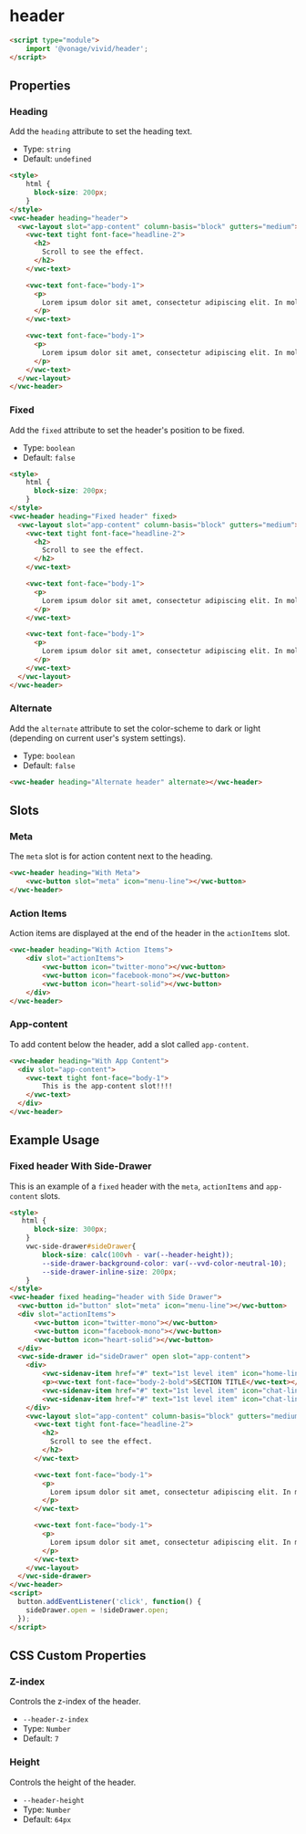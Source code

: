 # header

```html
<script type="module">
    import '@vonage/vivid/header';
</script>
```

## Properties

### Heading

Add the `heading` attribute to set the heading text.

- Type: `string`
- Default: `undefined`

```html preview full
<style>
    html { 
      block-size: 200px; 
    }
</style>
<vwc-header heading="header">
  <vwc-layout slot="app-content" column-basis="block" gutters="medium">
    <vwc-text tight font-face="headline-2">
      <h2>
        Scroll to see the effect.
      </h2>
    </vwc-text>

    <vwc-text font-face="body-1">
      <p>
        Lorem ipsum dolor sit amet, consectetur adipiscing elit. In mollis ante est, ac porta sapien rutrum in. Fusce id pulvinar massa. In est erat, gravida sed velit id, tempus tempus metus. Proin mollis auctor orci. Curabitur vestibulum elementum imperdiet. Mauris ac nisl vel nisi auctor sodales. Vestibulum vel rutrum leo, a convallis tellus. Aliquam vel ultricies elit, eget malesuada orci. Praesent ut blandit nisl. Morbi ut ligula faucibus ante pellentesque condimentum sit amet ac dui. Suspendisse potenti. Ut et massa arcu. Pellentesque pellentesque id tortor at ornare.
      </p>
    </vwc-text>

    <vwc-text font-face="body-1">
      <p>
        Lorem ipsum dolor sit amet, consectetur adipiscing elit. In mollis ante est, ac porta sapien rutrum in. Fusce id pulvinar massa. In est erat, gravida sed velit id, tempus tempus metus. Proin mollis auctor orci. Curabitur vestibulum elementum imperdiet. Mauris ac nisl vel nisi auctor sodales. Vestibulum vel rutrum leo, a convallis tellus. Aliquam vel ultricies elit, eget malesuada orci. Praesent ut blandit nisl. Morbi ut ligula faucibus ante pellentesque condimentum sit amet ac dui. Suspendisse potenti. Ut et massa arcu. Pellentesque pellentesque id tortor at ornare.
      </p>
    </vwc-text>
  </vwc-layout>
</vwc-header>
```

### Fixed

Add the `fixed` attribute to set the header's position to be fixed.

- Type: `boolean`
- Default: `false`

```html preview full
<style>
    html { 
      block-size: 200px; 
    }
</style>
<vwc-header heading="Fixed header" fixed>
  <vwc-layout slot="app-content" column-basis="block" gutters="medium">
    <vwc-text tight font-face="headline-2">
      <h2>
        Scroll to see the effect.
      </h2>
    </vwc-text>

    <vwc-text font-face="body-1">
      <p>
        Lorem ipsum dolor sit amet, consectetur adipiscing elit. In mollis ante est, ac porta sapien rutrum in. Fusce id pulvinar massa. In est erat, gravida sed velit id, tempus tempus metus. Proin mollis auctor orci. Curabitur vestibulum elementum imperdiet. Mauris ac nisl vel nisi auctor sodales. Vestibulum vel rutrum leo, a convallis tellus. Aliquam vel ultricies elit, eget malesuada orci. Praesent ut blandit nisl. Morbi ut ligula faucibus ante pellentesque condimentum sit amet ac dui. Suspendisse potenti. Ut et massa arcu. Pellentesque pellentesque id tortor at ornare.
      </p>
    </vwc-text>

    <vwc-text font-face="body-1">
      <p>
        Lorem ipsum dolor sit amet, consectetur adipiscing elit. In mollis ante est, ac porta sapien rutrum in. Fusce id pulvinar massa. In est erat, gravida sed velit id, tempus tempus metus. Proin mollis auctor orci. Curabitur vestibulum elementum imperdiet. Mauris ac nisl vel nisi auctor sodales. Vestibulum vel rutrum leo, a convallis tellus. Aliquam vel ultricies elit, eget malesuada orci. Praesent ut blandit nisl. Morbi ut ligula faucibus ante pellentesque condimentum sit amet ac dui. Suspendisse potenti. Ut et massa arcu. Pellentesque pellentesque id tortor at ornare.
      </p>
    </vwc-text>
  </vwc-layout>
</vwc-header>
```

### Alternate

Add the `alternate` attribute to set the color-scheme to dark or light (depending on current user's system settings).

- Type: `boolean`
- Default: `false`

```html preview full
<vwc-header heading="Alternate header" alternate></vwc-header>
```

## Slots

### Meta

The `meta` slot is for action content next to the heading.

```html preview full
<vwc-header heading="With Meta">
    <vwc-button slot="meta" icon="menu-line"></vwc-button>
</vwc-header>
```

### Action Items

Action items are displayed at the end of the header in the `actionItems` slot.

```html preview full
<vwc-header heading="With Action Items">
    <div slot="actionItems">
        <vwc-button icon="twitter-mono"></vwc-button>
        <vwc-button icon="facebook-mono"></vwc-button>
        <vwc-button icon="heart-solid"></vwc-button>
    </div>
</vwc-header>
```

### App-content

To add content below the header, add a slot called `app-content`.

```html preview full
<vwc-header heading="With App Content">
  <div slot="app-content">
    <vwc-text tight font-face="body-1">
        This is the app-content slot!!!!
    </vwc-text>
  </div>
</vwc-header>
```

## Example Usage

### Fixed header With Side-Drawer

This is an example of a `fixed` header with the `meta`, `actionItems` and `app-content` slots.

```html preview full
<style>
   html { 
      block-size: 300px; 
    }
    vwc-side-drawer#sideDrawer{
        block-size: calc(100vh - var(--header-height));
        --side-drawer-background-color: var(--vvd-color-neutral-10);
        --side-drawer-inline-size: 200px;
    }
</style>
<vwc-header fixed heading="header with Side Drawer">
  <vwc-button id="button" slot="meta" icon="menu-line"></vwc-button>
  <div slot="actionItems">
      <vwc-button icon="twitter-mono"></vwc-button>
      <vwc-button icon="facebook-mono"></vwc-button>
      <vwc-button icon="heart-solid"></vwc-button>
  </div>
  <vwc-side-drawer id="sideDrawer" open slot="app-content">
    <div>
        <vwc-sidenav-item href="#" text="1st level item" icon="home-line"></vwc-sidenav-item>
        <p><vwc-text font-face="body-2-bold">SECTION TITLE</vwc-text></p>
        <vwc-sidenav-item href="#" text="1st level item" icon="chat-line"></vwc-sidenav-item>
        <vwc-sidenav-item href="#" text="1st level item" icon="chat-line"></vwc-sidenav-item>
    </div>
    <vwc-layout slot="app-content" column-basis="block" gutters="medium">
      <vwc-text tight font-face="headline-2">
        <h2>
          Scroll to see the effect.
        </h2>
      </vwc-text>

      <vwc-text font-face="body-1">
        <p>
          Lorem ipsum dolor sit amet, consectetur adipiscing elit. In mollis ante est, ac porta sapien rutrum in. Fusce id pulvinar massa. In est erat, gravida sed velit id, tempus tempus metus. Proin mollis auctor orci. Curabitur vestibulum elementum imperdiet. Mauris ac nisl vel nisi auctor sodales. Vestibulum vel rutrum leo, a convallis tellus. Aliquam vel ultricies elit, eget malesuada orci. Praesent ut blandit nisl. Morbi ut ligula faucibus ante pellentesque condimentum sit amet ac dui. Suspendisse potenti. Ut et massa arcu. Pellentesque pellentesque id tortor at ornare.
        </p>
      </vwc-text>

      <vwc-text font-face="body-1">
        <p>
          Lorem ipsum dolor sit amet, consectetur adipiscing elit. In mollis ante est, ac porta sapien rutrum in. Fusce id pulvinar massa. In est erat, gravida sed velit id, tempus tempus metus. Proin mollis auctor orci. Curabitur vestibulum elementum imperdiet. Mauris ac nisl vel nisi auctor sodales. Vestibulum vel rutrum leo, a convallis tellus. Aliquam vel ultricies elit, eget malesuada orci. Praesent ut blandit nisl. Morbi ut ligula faucibus ante pellentesque condimentum sit amet ac dui. Suspendisse potenti. Ut et massa arcu. Pellentesque pellentesque id tortor at ornare.
        </p>
      </vwc-text>
    </vwc-layout>
  </vwc-side-drawer>
</vwc-header>
<script>
  button.addEventListener('click', function() {
    sideDrawer.open = !sideDrawer.open;
  });
</script>
```

## CSS Custom Properties

### Z-index

Controls the z-index of the header.

- `--header-z-index`
- Type: `Number`
- Default: `7`

### Height

Controls the height of the header.  

- `--header-height`
- Type: `Number`
- Default: `64px`